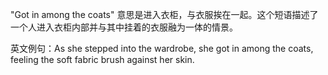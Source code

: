 "Got in among the coats" 意思是进入衣柜，与衣服挨在一起。这个短语描述了一个人进入衣柜内部并与其中挂着的衣服融为一体的情景。

英文例句：As she stepped into the wardrobe, she got in among the coats, feeling the soft fabric brush against her skin.